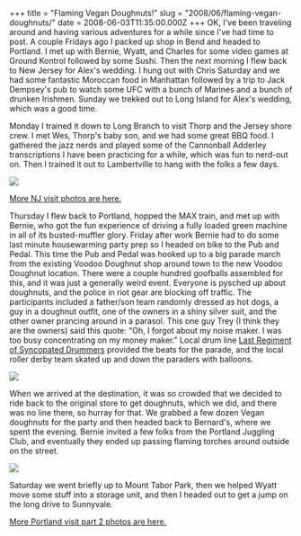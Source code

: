 +++
title = "Flaming Vegan Doughnuts!"
slug = "2008/06/flaming-vegan-doughnuts/"
date = 2008-06-03T11:35:00.000Z
+++
OK, I've been traveling around and having various adventures for a while since I've had time to post. A couple Fridays ago I packed up shop in Bend and headed to Portland. I met up with Bernie, Wyatt, and Charles for some video games at Ground Kontrol followed by some Sushi. Then the next morning I flew back to New Jersey for Alex's wedding. I hung out with Chris Saturday and we had some fantastic Moroccan food in Manhattan followed by a trip to Jack Dempsey's pub to watch some UFC with a bunch of Marines and a bunch of drunken Irishmen. Sunday we trekked out to Long Island for Alex's wedding, which was a good time.

Monday I trained it down to Long Branch to visit Thorp and the Jersey shore crew. I met Wes, Thorp's baby son, and we had some great BBQ food. I gathered the jazz nerds and played some of the Cannonball Adderley transcriptions I have been practicing for a while, which was fun to nerd-out on. Then I trained it out to Lambertville to hang with the folks a few days.

![](/photos/nj_visit_may_2008/011_memorial_day_bbg.jpg)

[More NJ visit photos are here.](http://peterlyons.com/app/photos?gallery=nj_visit_may_2008)

Thursday I flew back to Portland, hopped the MAX train, and met up with Bernie, who got the fun experience of driving a fully loaded green machine in all of its busted-muffler glory. Friday after work Bernie had to do some last minute housewarming party prep so I headed on bike to the Pub and Pedal. This time the Pub and Pedal was hooked up to a big parade march from the existing Voodoo Doughnut shop around town to the new Voodoo Doughnut location. There were a couple hundred goofballs assembled for this, and it was just a generally weird event. Everyone is pysched up about doughnuts, and the police in riot gear are blocking off traffic. The participants included a father/son team randomly dressed as hot dogs, a guy in a doughnut outfit, one of the owners in a shiny silver suit, and the other owner prancing around in a parasol. This one guy Trey (I think they are the owners) said this quote: "Oh, I forgot about my noise maker. I was too busy concentrating on my money maker." Local drum line [Last Regiment of Syncopated Drummers](http://www.lastregiment.com) provided the beats for the parade, and the local roller derby team skated up and down the paraders with balloons.

![](/photos/portland_2008_part_2/034_pub_and_pedal_voodoo.jpg)

When we arrived at the destination, it was so crowded that we decided to ride back to the original store to get doughnuts, which we did, and there was no line there, so hurray for that. We grabbed a few dozen Vegan doughnuts for the party and then headed back to Bernard's, where we spent the evening. Bernie invited a few folks from the Portland Juggling Club, and eventually they ended up passing flaming torches around outside on the street.

![](/photos/portland_2008_part_2/043_housewarming.jpg)

Saturday we went briefly up to Mount Tabor Park, then we helped Wyatt move some stuff into a storage unit, and then I headed out to get a jump on the long drive to Sunnyvale.

[More Portland visit part 2 photos are here.](/app/photos?gallery=portland_2008_part_2)